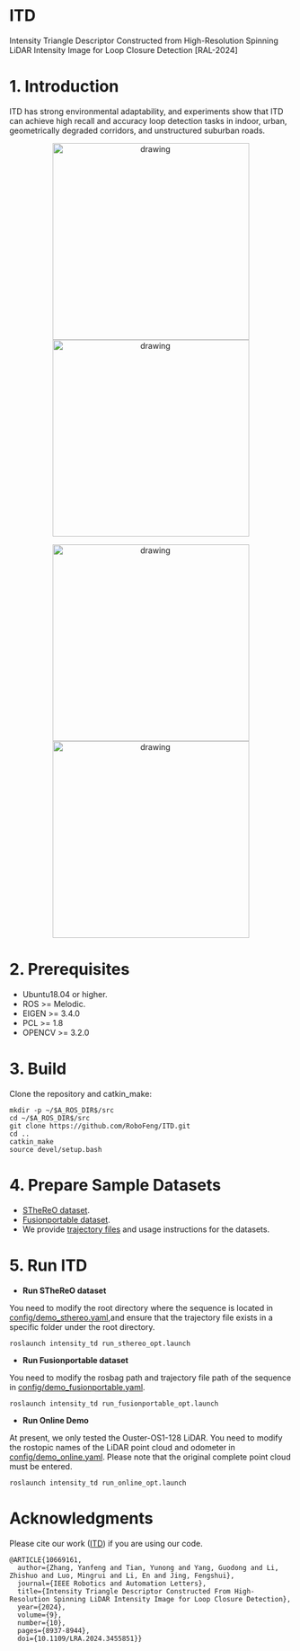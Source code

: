 # ITD
Intensity Triangle Descriptor Constructed from High-Resolution Spinning LiDAR Intensity Image for Loop Closure Detection [RAL-2024]

# 1. Introduction

ITD has strong environmental adaptability, and experiments show that ITD can achieve high recall and accuracy loop detection tasks in indoor, urban, geometrically degraded corridors, and unstructured suburban roads.
<p align='center'>
    <img src="doc/exp1.gif" alt="drawing" width="350"/>
    <img src="doc/exp2.gif" alt="drawing" width="350"/>
</p>

<p align='center'>
    <img src="doc/exp3.gif" alt="drawing" width="350"/>
    <img src="doc/exp4.gif" alt="drawing" width="350"/>
</p>

# 2. Prerequisites

* Ubuntu18.04 or higher.
* ROS >= Melodic.
* EIGEN >= 3.4.0
* PCL >= 1.8
* OPENCV >= 3.2.0

# 3. Build
Clone the repository and catkin_make:
```shell
mkdir -p ~/$A_ROS_DIR$/src
cd ~/$A_ROS_DIR$/src
git clone https://github.com/RoboFeng/ITD.git
cd ..
catkin_make
source devel/setup.bash
```

# 4. Prepare Sample Datasets
* [STheReO dataset](https://sites.google.com/view/rpmsthereo/download).
* [Fusionportable dataset](https://fusionportable.github.io/dataset/fusionportable/).
* We provide [trajectory files](demo/demo_traj/README.md) and usage instructions for the datasets.

# 5. Run ITD
* **Run STheReO dataset**
  
You need to modify the root directory where the sequence is located in [config/demo_sthereo.yaml](config/demo_sthereo.yaml),and ensure that the trajectory file exists in a specific folder under the root directory.
```shell
roslaunch intensity_td run_sthereo_opt.launch
```

* **Run Fusionportable dataset**

You need to modify the rosbag path and trajectory file path of the sequence in [config/demo_fusionportable.yaml](config/demo_fusionportable.yaml).
```shell
roslaunch intensity_td run_fusionportable_opt.launch
```

* **Run Online Demo**

At present, we only tested the Ouster-OS1-128 LiDAR. You need to modify the rostopic names of the LiDAR point cloud and odometer in [config/demo_online.yaml](config/demo_online.yaml). Please note that the original complete point cloud must be entered.

```shell
roslaunch intensity_td run_online_opt.launch
```

# Acknowledgments

Please cite our work ([ITD](https://ieeexplore.ieee.org/document/10669161)) if you are using our code.

```
@ARTICLE{10669161,
  author={Zhang, Yanfeng and Tian, Yunong and Yang, Guodong and Li, Zhishuo and Luo, Mingrui and Li, En and Jing, Fengshui},
  journal={IEEE Robotics and Automation Letters}, 
  title={Intensity Triangle Descriptor Constructed From High-Resolution Spinning LiDAR Intensity Image for Loop Closure Detection}, 
  year={2024},
  volume={9},
  number={10},
  pages={8937-8944},
  doi={10.1109/LRA.2024.3455851}}

```